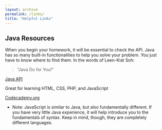 ```yaml
---
layout: archive
permalink: /links/
title: "Helpful Links"
---
```


## Java Resources

When you begin your homework, it will be essential to check the API. Java has so many built-in functionalities to help you solve your problem. You just have to know where to find them. In the words of Leen-Kiat Soh:

> "Java Do for You!"

[Java API](docs.oracle.com/javase/7/docs/api)


Great for learning HTML, CSS, PHP, and JavaScript

[Codecademy.org](www.codecademy.com)

* Note: JavaScript is similar to Java, but also fundamentally different. If you have very little Java experience, it will help introduce you to the fundamentals of syntax. Keep in mind, though, they are completely different languages.
